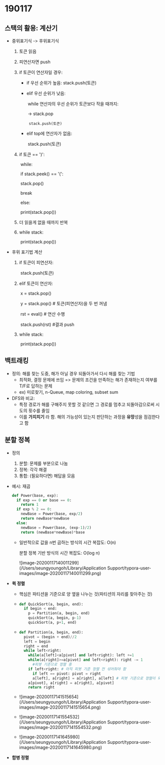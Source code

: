 # 190117



## 스택의 활용: 계산기

* 중위표기식 -> 후위표기식

  1. 토큰 읽음

  2. 피연산자면 push

  3. if 토큰이 연산자일 경우:

     * if 우선 순위가 높음: stack.push(토큰)

     * elif 우선 순위가 낮음: 

       ​	while 연산자의 우선 순위가 토큰보다 작을 때까지:

       ​		-> stack.pop

        	stack.push(토큰)

     * elif top에 연산자가 없음:

       ​	stack.push(토큰)

       

  4. if 토큰 == ')':

     ​	while:

     ​		if stack.peek() == '(':

     ​			stack.pop()

     ​			break

     ​		else:		

     ​			print(stack.pop())

     

  5. 더 읽을게 없을 때까지 반복

     

  6. while stack:

     ​	print(stack.pop())



* 후위 표기법 계산

  1. if 토큰이 피연산자:

     ​	stack.push(토큰)

     

  2. elif 토큰이 연산자:

     ​	x = stack.pop()

     ​	y = stack.pop()	# 토큰(피연산자)을 두 번 꺼냄

     ​	rst = eval()	# 연산 수행

     ​	stack.push(rst)	#결과 push

     

  3. while stack:

     ​	print(stack.pop())



## 백트래킹

* 정의: 해를 찾는 도중, 해가 아닐 경우 되돌아가서 다시 해를 찾는 기법
  * 최적화, 결정 문제에 쓰임 => 문제의 조건을 만족하는 해가 존재하는지 여부를 T/F로 답하는 문제
  * ex) 미로찾기, n-Queue, map coloring, subset sum
* DFS와 비교:
  * 특정 경로가 해를 구해주지 못할 것 같으면 그 경로를 멈추고 되돌아감으로써 시도의 횟수를 줄임
  * 이를 **가지치기** 라 함. 해의 가능성이 있는지 판단하는 과정을 **유망**성을 점검한다고 함



## 분할 정복

* 정의

  1. 분할: 문제를 부분으로 나눔
  2. 정복: 각각 해결
  3. 통합: (필요하다면) 해답을 모음

* 예시: 재곱

  ```python
  def Power(base, exp):
    if exp == 0 or base == 0:
      return 1
    if exp % 2 == 0:
      newBase = Power(base, exp/2)
      return newBase*newBase
    else:
      newBase = Power(base, (exp-1)/2)
      return (newBase*newBase)*base
  ```

  * 일반적으로 값을 n번 곱하는 방식의 시간 복잡도: O(n)

    분할 정복 기반 방식의 시간 복잡도: O(log n)

    ![image-20200117140011299](/Users/seungyoungoh/Library/Application Support/typora-user-images/image-20200117140011299.png)



* **퀵 정렬**

  * 핵심은 파티션을 기준으로 양 옆을 나누는 것(파티션의 자리를 찾아주는 것)

  * ```python
    def QuickSort(a, begin, end):
      if begin < end:
        p = Partition(a, begin, end)
        quickSort(a, begin, p-1)
        quickSort(a, p+1, end)
    ```

  * ```python
    def Partition(a, begin, end):
      pivot = (begin + end)//2
      left = begin
      right = end
      while left<right:
        while(a[left]<a[pivot] and left<right): left +=1
        while(a[right]>=a[pivot] and left<right): right -= 1
          #피봇 기준으로 정렬 중
        if left<right: # 아직 피봇 기준 정렬 전 섞어줘야 함
          if left == pivot: pivot = right
          a[left], a[right] = a[right], a[left] # 피봇 기준으로 정렬이 되게 바꿔줌
        a[pivot], a[right] = a[right], a[pivot]
        return right
    ```

  * ![image-20200117141515654](/Users/seungyoungoh/Library/Application Support/typora-user-images/image-20200117141515654.png)

  * ![image-20200117141554532](/Users/seungyoungoh/Library/Application Support/typora-user-images/image-20200117141554532.png)

  * ![image-20200117141645980](/Users/seungyoungoh/Library/Application Support/typora-user-images/image-20200117141645980.png)

* **합병 정렬**

  